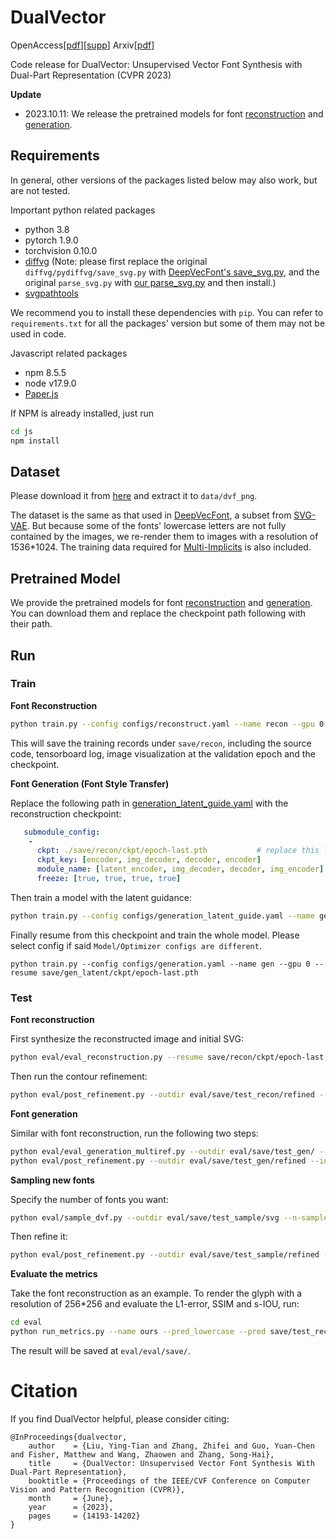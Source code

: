 # DualVector

OpenAccess[[pdf](https://openaccess.thecvf.com/content/CVPR2023/papers/Liu_DualVector_Unsupervised_Vector_Font_Synthesis_With_Dual-Part_Representation_CVPR_2023_paper.pdf)][[supp](https://openaccess.thecvf.com/content/CVPR2023/supplemental/Liu_DualVector_Unsupervised_Vector_CVPR_2023_supplemental.zip)]
Arxiv[[pdf](https://arxiv.org/abs/2305.10462)]

Code release for DualVector: Unsupervised Vector Font Synthesis with Dual-Part Representation (CVPR 2023)

**Update** 

- 2023.10.11: We release the pretrained models for font [reconstruction](https://drive.google.com/file/d/1hJ_7xAtOXyrDEaq53cGtViFwCQOu_212/view?usp=sharing) and [generation](https://drive.google.com/file/d/1xF-Pk7eTAZGCS9ST7a2cb-dyfer1x6gN/view?usp=sharing).


## Requirements

In general, other versions of the packages listed below may also work, but are not tested. 

Important python related packages
- python 3.8
- pytorch 1.9.0
- torchvision 0.10.0
- [diffvg](https://github.com/BachiLi/diffvg) (Note: please first replace the original `diffvg/pydiffvg/save_svg.py` with [DeepVecFont's save_svg.py](https://github.com/yizhiwang96/deepvecfont/blob/master/data_utils/save_svg.py), and the original `parse_svg.py` with [our parse_svg.py](./eval/diffvg_parse_svg.py) and then install.)
- [svgpathtools](https://github.com/mathandy/svgpathtools)

We recommend you to install these dependencies with `pip`.  You can refer to `requirements.txt` for all the packages' version but some of them may not be used in code. 

Javascript related packages

- npm 8.5.5
- node v17.9.0
- [Paper.js](https://github.com/paperjs/paper.js)

If NPM is already installed, just run

```bash
cd js
npm install
```

## Dataset

Please download it from [here](https://drive.google.com/file/d/1quWgaU7-QiLQ8TNGuGnTJPFsGf4um0pK/view?usp=share_link) and extract it to `data/dvf_png`.

The dataset is the same as that used in [DeepVecFont](https://github.com/yizhiwang96/deepvecfont), a subset from [SVG-VAE](https://github.com/magenta/magenta/tree/main/magenta/models/svg_vae).  But because some of the fonts' lowercase letters are not fully contained by the images, we re-render them to images with a resolution of 1536*1024. The training data required for [Multi-Implicits](https://github.com/preddy5/multi_implicit_fonts) is also included.

## Pretrained Model

We provide the pretrained models for font [reconstruction](https://drive.google.com/file/d/1hJ_7xAtOXyrDEaq53cGtViFwCQOu_212/view?usp=sharing) and [generation](https://drive.google.com/file/d/1xF-Pk7eTAZGCS9ST7a2cb-dyfer1x6gN/view?usp=sharing). You can download them and replace the checkpoint path following with their path.

## Run

### Train

**Font Reconstruction**

```bash
python train.py --config configs/reconstruct.yaml --name recon --gpu 0
```

This will save the training records under `save/recon`, including the source code, tensorboard log, image visualization at the validation epoch and the checkpoint.

**Font Generation (Font Style Transfer)**

Replace the following path in [generation_latent_guide.yaml](./configs/generation_latent_guide.yaml) with the reconstruction checkpoint:

```yaml
   submodule_config:
    - 
      ckpt: ./save/recon/ckpt/epoch-last.pth           # replace this line with your checkpoint
      ckpt_key: [encoder, img_decoder, decoder, encoder]
      module_name: [latent_encoder, img_decoder, decoder, img_encoder]
      freeze: [true, true, true, true]
```

Then train a model with the latent guidance:

```bash
python train.py --config configs/generation_latent_guide.yaml --name gen_latent --gpu 0
```

Finally resume from this checkpoint and train the whole model. Please select config if said `Model/Optimizer configs are different`.

```
python train.py --config configs/generation.yaml --name gen --gpu 0 --resume save/gen_latent/ckpt/epoch-last.pth
```

### Test

**Font reconstruction**

First synthesize the reconstructed image and initial SVG:

```bash
python eval/eval_reconstruction.py --resume save/recon/ckpt/epoch-last.pth --outdir eval/save/test_recon # initial SVG
```

Then run the contour refinement:

```bash
python eval/post_refinement.py --outdir eval/save/test_recon/refined --input eval/save/test_recon/rec_init/ --fmin 0 --fmax 200 # refinement
```

**Font generation**

Similar with font reconstruction, run the following two steps:

```bash
python eval/eval_generation_multiref.py --outdir eval/save/test_gen/ --resume save/gen/ckpt/epoch-last.pth # initial SVG
python eval/post_refinement.py --outdir eval/save/test_gen/refined --input eval/save/test_gen/rec_init/ --fmin 0 --fmax 200 # refinement
```

**Sampling new fonts**

Specify the number of fonts you want:

```bash
python eval/sample_dvf.py --outdir eval/save/test_sample/svg --n-sample 10 # initial SVG
```

Then refine it:

```bash
python eval/post_refinement.py --outdir eval/save/test_sample/refined --input eval/save/test_sample/svg/ --fmin 0 --fmax 20 # refinement
```

**Evaluate the metrics**

Take the font reconstruction as an example. To render the glyph with a resolution of 256*256 and evaluate the L1-error, SSIM and s-IOU, run:

```bash
cd eval
python run_metrics.py --name ours --pred_lowercase --pred save/test_recon/refined --ff {0:02d}_p4.svg --fontmin 0 --fontmax 200 --glyph 52 --res 256
```

The result will be saved at `eval/eval/save/`.

# Citation
If you find DualVector helpful, please consider citing:
```
@InProceedings{dualvector,
    author    = {Liu, Ying-Tian and Zhang, Zhifei and Guo, Yuan-Chen and Fisher, Matthew and Wang, Zhaowen and Zhang, Song-Hai},
    title     = {DualVector: Unsupervised Vector Font Synthesis With Dual-Part Representation},
    booktitle = {Proceedings of the IEEE/CVF Conference on Computer Vision and Pattern Recognition (CVPR)},
    month     = {June},
    year      = {2023},
    pages     = {14193-14202}
}
```